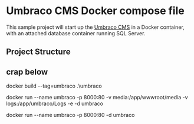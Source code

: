 # Umbraco CMS Docker compose file

This sample project will start up the [Umbraco CMS](https://github.com/umbraco/Umbraco-CMS/) in a Docker container, with an attached database container running SQL Server. 

## Project Structure




## crap below

docker build --tag=umbraco .\umbraco

docker run --name umbraco -p 8000:80 -v media:/app/wwwroot/media -v logs:/app/umbraco/Logs -e -d umbraco

docker run --name umbraco -p 8000:80 -d umbraco